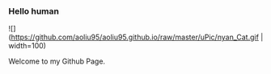 ### Hello human

![](https://github.com/aoliu95/aoliu95.github.io/raw/master/uPic/nyan_Cat.gif | width=100)

Welcome to my Github Page.

<!--
**aoliu95/aoliu95** is a ✨ _special_ ✨ repository because its `README.md` (this file) appears on your GitHub profile.

Here are some ideas to get you started:

- 🔭 I’m currently working on ...
- 🌱 I’m currently learning ...
- 👯 I’m looking to collaborate on ...
- 🤔 I’m looking for help with ...
- 💬 Ask me about ...
- 📫 How to reach me: ...
- 😄 Pronouns: ...
- ⚡ Fun fact: ...
-->
